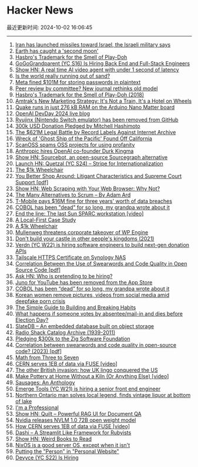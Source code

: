 # Hacker News

最近更新时间: 2024-10-02 16:06:45

--- 
1. [Iran has launched missiles toward Israel, the Israeli military says](https://www.cnn.com/world/live-news/israel-lebanon-war-hezbollah-10-1-24-intl-hnk/index.html) 
2. [Earth has caught a 'second moon'](https://www.space.com/earth-will-capture-second-moon-sept-2024) 
3. [Hasbro's Trademark for the Smell of Play-Doh](https://tmog.uspto.gov/#/issueDate=2018-05-15&serialNumber=87335817) 
4. [GoGoGrandparent (YC S16) Is Hiring Back End and Full-Stack Engineers](https://news.ycombinator.com/item?id=41711092) 
5. [Show HN: A real time AI video agent with under 1 second of latency](https://news.ycombinator.com/item?id=41710227) 
6. [Is the world really running out of sand?](https://practical.engineering/blog/2024/10/1/is-the-world-really-running-out-of-sand) 
7. [Meta fined $101M for storing passwords in plaintext](https://therecord.media/meta-unprotected-passwords-fine-gdpr) 
8. [Peer review by committee? New journal rethinks old model](https://www.nature.com/articles/d41586-024-03039-4) 
9. [Hasbro's Trademark for the Smell of Play-Doh (2018)](https://tmog.uspto.gov/#/issueDate=2018-05-15&serialNumber=87335817) 
10. [Amtrak's New Marketing Strategy: It's Not a Train, It's a Hotel on Wheels](https://www.wsj.com/articles/amtraks-new-marketing-strategy-its-not-a-train-its-a-hotel-on-wheels-aef63302) 
11. [Quake runs in just 276 kB RAM on the Arduino Nano Matter board](https://community.silabs.com/s/share/a5UVm000000Vi1ZMAS/quake-ported-to-arduino-nano-matter-and-sparkfun-thing-plus-matter-boards?language=en_US) 
12. [OpenAI DevDay 2024 live blog](https://simonwillison.net/2024/Oct/1/openai-devday-2024-live-blog/) 
13. [Ryujinx (Nintendo Switch emulator) has been removed from GitHub](https://github.com/Ryujinx/Ryujinx) 
14. [300k USD Donation Pledged by Mitchell Hashimoto](https://ziglang.org/news/300k-from-mitchellh/) 
15. [The $621M Legal Battle by Record Labels Against Internet Archive](https://www.rollingstone.com/music/music-features/internet-archive-major-label-music-lawsuit-1235105273/) 
16. [Wreck of 'Ghost Ship of the Pacific' Found Off California](https://www.nytimes.com/2024/10/01/science/shipwreck-ghost-ship-pacific-drones.html) 
17. [ScanOSS spams OSS projects for using profanity](https://github.com/scanoss/purl2cpe/issues/24) 
18. [Anthropic hires OpenAI co-founder Durk Kingma](https://techcrunch.com/2024/10/01/anthropic-hires-openai-co-founder-durk-kingma/) 
19. [Show HN: Sourcebot, an open-source Sourcegraph alternative](https://github.com/sourcebot-dev/sourcebot) 
20. [Launch HN: Quetzal (YC S24) – Stripe for Internationalization](https://news.ycombinator.com/item?id=41712020) 
21. [The $1k Wheelchair](https://newmobility.com/not-a-wheelchair/) 
22. [You Better Shop Around: Litigant Characteristics and Supreme Court Support [pdf]](https://elizabethalane.com/wp-content/uploads/2024/08/d08a8-shoparound20240514.pdf) 
23. [Show HN: Web Scraping with Your Web Browser: Why Not?](https://8chananon.github.io/tut/scraping1.html) 
24. [The Many Alternatives to Scrum – By Adam Ard](https://rethinkingsoftware.substack.com/p/the-many-alternatives-to-scrum) 
25. [T-Mobile pays $16M fine for three years' worth of data breaches](https://arstechnica.com/tech-policy/2024/10/t-mobile-pays-16-million-fine-for-three-years-worth-of-data-breaches/) 
26. [COBOL has been "dead" for so long, my grandpa wrote about it](https://wumpus-cave.net/post/2024/10/2024-10-01-death-of-cobol/index.html) 
27. [End the line: The last Sun SPARC workstation [video]](https://www.youtube.com/watch?v=O3iUmhkP10k) 
28. [A Local-First Case Study](https://jakelazaroff.com/words/a-local-first-case-study/) 
29. [A $1k Wheelchair](https://newmobility.com/not-a-wheelchair/) 
30. [Mullenweg threatens corporate takeover of WP Engine](https://www.therepository.email/mullenweg-threatens-corporate-takeover-of-wp-engine) 
31. [Don't build your castle in other people's kingdoms (2021)](https://howtomarketagame.com/2021/11/01/dont-build-your-castle-in-other-peoples-kingdoms/) 
32. [Verdn (YC W22) is hiring software engineers to build next-gen donation APIs](https://www.ycombinator.com/companies/verdn/jobs/aGevsKd-full-stack-engineer) 
33. [Tailscale HTTPS Certificate on Synology NAS](https://sim642.eu/blog/2024/08/11/tailscale-https-certificate-on-synology-nas/) 
34. [Correlation Between the Use of Swearwords and Code Quality in Open Source Code [pdf]](https://cme.h-its.org/exelixis/pubs/JanThesis.pdf) 
35. [Ask HN: Who is pretending to be hiring?](https://news.ycombinator.com/item?id=41714672) 
36. [Juno for YouTube has been removed from the App Store](https://christianselig.com/2024/10/juno-removed/) 
37. [COBOL has been “dead” for so long, my grandpa wrote about it](https://wumpus-cave.net/post/2024/10/2024-10-01-death-of-cobol/index.html) 
38. [Korean women remove pictures, videos from social media amid deepfake porn crisis](https://www.channelnewsasia.com/east-asia/south-korea-criminalise-deepfake-porn-protests-4642616) 
39. [The Simple Guide to Building and Breaking Habits](https://alexy.tech/posts/the-simple-guide-to-building-and-breaking-habits/) 
40. [What happens if someone votes by absentee/mail-in and dies before Election Day?](https://ballotpedia.org/What_happens_if_someone_votes_by_absentee/mail-in_ballot_and_dies_before_Election_Day%3F_(2024)) 
41. [SlateDB – An embedded database built on object storage](https://slatedb.io/) 
42. [Radio Shack Catalog Archive (1939-2011)](https://www.radioshackcatalogs.com/?_hsenc=p2ANqtz-9H5PQMgh6cUobaKL8FZ3-Ib1lk2jXz-BBrutnvv14LwcLObCTepV_IHs6nj83QW1bzJZzkyQpOm2OVPZbBmOmtzIMoRw&_hsmi=327012423) 
43. [Pledging $300k to the Zig Software Foundation](https://mitchellh.com/writing/zig-donation) 
44. [Correlation between swearwords and code quality in open-source code? (2023) [pdf]](https://cme.h-its.org/exelixis/pubs/JanThesis.pdf) 
45. [Math from Three to Seven](https://www.thepsmiths.com/p/review-math-from-three-to-seven-by) 
46. [CERN serves 1EB of data via FUSE [video]](https://kernel-recipes.org/en/2024/schedule/how-cern-serves-1eb-of-data-via-fuse/) 
47. [The other British invasion: how UK lingo conquered the US](https://www.theguardian.com/science/2024/sep/26/other-british-invasion-how-uk-language-conquered-the-us) 
48. [Make Pottery at Home Without a Kiln (Or Anything Else) [video]](https://www.youtube.com/watch?v=VaX1iOyKsB0) 
49. [Sausages: An Anthology](https://thelionandunicorn.wordpress.com/2024/09/25/sausages-an-anthology/) 
50. [Emerge Tools (YC W21) is hiring a senior front end engineer](https://www.emergetools.com/careers/jobs/senior-frontend-engineer) 
51. [Northern Ontario man solves local legend, finds vintage liquor at bottom of lake](https://www.cbc.ca/news/canada/sudbury/larder-lake-local-legend-sunken-taxi-vintage-liquor-1.7332124) 
52. [I'm a Professional](https://daniel.haxx.se/blog/2024/10/02/im-a-professional/) 
53. [Show HN: Quilt – Powerful RAG UI for Document QA](https://quilt.fly.dev/) 
54. [Nvidia releases NVLM 1.0 72B open weight model](https://huggingface.co/nvidia/NVLM-D-72B) 
55. [How CERN serves 1EB of data via FUSE [video]](https://kernel-recipes.org/en/2024/schedule/how-cern-serves-1eb-of-data-via-fuse/) 
56. [Dashi – A Streamlit Like Framework for Rubyists](https://thedayisntgray.github.io/now/2024/10/01/dashi-preview/) 
57. [Show HN: Weird Books to Read](https://bizarrebookshelf.com/) 
58. [NixOS is a good server OS, except when it isn't](https://sidhion.com/blog/posts/nixos_server_issues/) 
59. [Putting the "Person" in "Personal Website"](https://blog.jim-nielsen.com/2024/person-in-personal-website/) 
60. [Devyce (YC S22) Is Hiring](https://www.ycombinator.com/companies/devyce/jobs/07JsyBp-senior-business-development-manager) 
